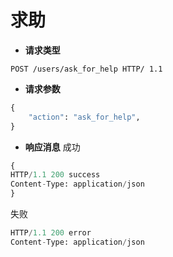 # 求助

+ **请求类型**
```
POST /users/ask_for_help HTTP/ 1.1
```

+ **请求参数**
```python
{
    "action": "ask_for_help",
}
```

+ **响应消息**
成功
```python
{
HTTP/1.1 200 success
Content-Type: application/json
}
```
失败
```python
HTTP/1.1 200 error
Content-Type: application/json
```
